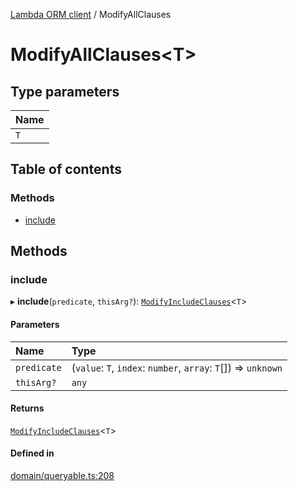 [Lambda ORM client](../README.md) / ModifyAllClauses

# ModifyAllClauses<T\>

## Type parameters

| Name |
| :------ |
| `T` |

## Table of contents

### Methods

- [include](ModifyAllClauses.md#include)

## Methods

### include

▸ **include**(`predicate`, `thisArg?`): [`ModifyIncludeClauses`](ModifyIncludeClauses.md)<`T`\>

#### Parameters

| Name | Type |
| :------ | :------ |
| `predicate` | (`value`: `T`, `index`: `number`, `array`: `T`[]) => `unknown` |
| `thisArg?` | `any` |

#### Returns

[`ModifyIncludeClauses`](ModifyIncludeClauses.md)<`T`\>

#### Defined in

[domain/queryable.ts:208](https://github.com/FlavioLionelRita/lambdaorm-client-node/blob/accb0c4/src/lib/domain/queryable.ts#L208)
